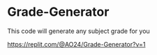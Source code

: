 # Grade-Generator
This code will generate any subject grade for you

https://replit.com/@AO24/Grade-Generator?v=1
